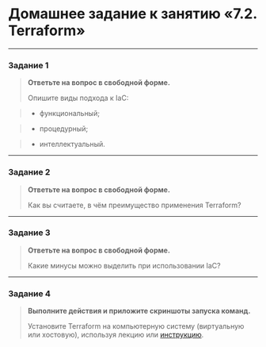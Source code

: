 # Домашнее задание к занятию «7.2. Terraform»

---

### Задание 1

> **Ответьте на вопрос в свободной форме.**
>
> Опишите виды подхода к IaC:
 
>  * функциональный;

>  * процедурный;

>  * интеллектуальный.

---

### Задание 2

> **Ответьте на вопрос в свободной форме.**
>
> Как вы считаете, в чём преимущество применения Terraform?
 
---

### Задание 3

> **Ответьте на вопрос в свободной форме.**
>
> Какие минусы можно выделить при использовании IaC?
 
---

### Задание 4

> **Выполните действия и приложите скриншоты запуска команд.**
>
> Установите Terraform на компьютерную систему (виртуальную или хостовую), 
> используя лекцию или [инструкцию](https://learn.hashicorp.com/tutorials/terraform/install-cli).
